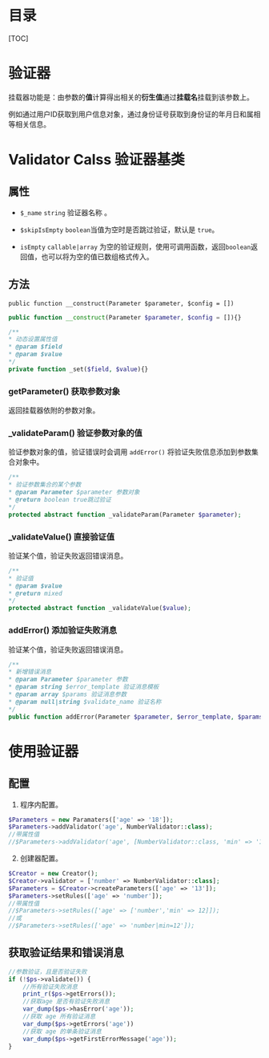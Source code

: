 # 目录

[TOC]

# 验证器

挂载器功能是：由参数的**值**计算得出相关的**衍生值**通过**挂载名**挂载到该参数上。

例如通过用户ID获取到用户信息对象，通过身份证号获取到身份证的年月日和属相等相关信息。



# Validator Calss 验证器基类

## 属性

- `$_name` `string` 验证器名称 。

- `$skipIsEmpty` `boolean`当值为空时是否跳过验证，默认是 `true`。

- `isEmpty` `callable|array` 为空的验证规则，使用可调用函数，返回`boolean`返回值，也可以将为空的值已数组格式传入。

  

## 方法

`public function __construct(Parameter $parameter, $config = [])`

```php
public function __construct(Parameter $parameter, $config = []){}

/**
* 动态设置属性值
* @param $field
* @param $value
*/
private function _set($field, $value){}
```



### getParameter() 获取参数对象

返回挂载器依附的参数对象。



### _validateParam() 验证参数对象的值

验证参数对象的值，验证错误时会调用 `addError()` 将验证失败信息添加到参数集合对象中。

```php
/**
* 验证参数集合的某个参数
* @param Parameter $parameter 参数对象
* @return boolean true跳过验证
*/
protected abstract function _validateParam(Parameter $parameter);
```



### _validateValue() 直接验证值

验证某个值，验证失败返回错误消息。

```php
/**
* 验证值
* @param $value
* @return mixed
*/
protected abstract function _validateValue($value);
```

### addError() 添加验证失败消息

验证某个值，验证失败返回错误消息。

```php
/**
* 新增错误消息
* @param Parameter $parameter 参数
* @param string $error_template 验证消息模板
* @param array $params 验证消息参数
* @param null|string $validate_name 验证名称
*/
public function addError(Parameter $parameter, $error_template, $params = [], $validate_name = null )
```



# 使用验证器

## 配置

1. 程序内配置。

```php
$Parameters = new Paramaters(['age' => '18']);
$Parameters->addValidator('age', NumberValidator::class);
//带属性值
//$Parameters->addValidator('age', [NumberValidator::class, 'min' => '13']);
```

2. 创建器配置。

```php
$Creator = new Creator();
$Creator->validator = ['number' => NumberValidator::class];
$Parameters = $Creator->createParameters(['age' => '13']);
$Parameters->setRules(['age' => 'number']);
//带属性值
//$Parameters->setRules(['age' => ['number','min' => 12]]);
//或
//$Parameters->setRules(['age' => 'number|min=12']);
```





## 获取验证结果和错误消息



```php
//参数验证，且是否验证失败
if (!$ps->validate()) {
    //所有验证失败消息
    print_r($ps->getErrors());
    //获取age 是否有验证失败消息
    var_dump($ps->hasError('age'));
    //获取 age 所有验证消息
    var_dump($ps->getErrors('age'))
    //获取 age 的单条验证消息
    var_dump($ps->getFirstErrorMessage('age'));
}
```





